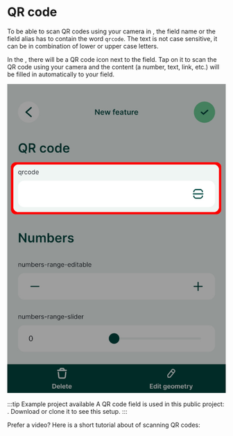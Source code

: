 # QR code

To be able to scan QR codes using your camera in <MobileAppName />, the field name or the field alias has to contain the word `qrcode`. The text is not case sensitive, it can be in combination of lower or upper case letters.

In the <MobileAppNameShort />, there will be a QR code icon next to the field. Tap on it to scan the QR code using your camera and the content (a number, text, link, etc.) will be filled in automatically to your field.

![Mergin Maps mobile app QR code field form](./mobile-form-qrcode.jpg "Mergin Maps mobile app QR code field form")

:::tip Example project available
A QR code field is used in this public project: <MerginMapsProject id="documentation/form-widgets" />. Download or clone it to see this setup.
:::

Prefer a video? Here is a short tutorial about of scanning QR codes:

<YouTube id="HptECoMY8ow" />
 
